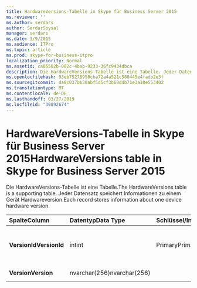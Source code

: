 ```yaml
---
title: HardwareVersions-Tabelle in Skype für Business Server 2015
ms.reviewer: ''
ms.author: serdars
author: SerdarSoysal
manager: serdars
ms.date: 3/9/2015
ms.audience: ITPro
ms.topic: article
ms.prod: skype-for-business-itpro
localization_priority: Normal
ms.assetid: ca05582b-082c-4bab-9233-36fc9434dbca
description: Die HardwareVersions-Tabelle ist eine Tabelle. Jeder Datensatz speichert Informationen zu einem Gerät Hardwareversion.
ms.openlocfilehash: 93eb75278958cba72a4a521c588445e4fadb2e3f
ms.sourcegitcommit: da8c037bb30abf5d5cf3b60d4b71e3a10e553402
ms.translationtype: MT
ms.contentlocale: de-DE
ms.lasthandoff: 03/27/2019
ms.locfileid: "30892674"
---
```

# <a name="hardwareversions-table-in-skype-for-business-server-2015"></a><span data-ttu-id="af84b-104">HardwareVersions-Tabelle in Skype für Business Server 2015</span><span class="sxs-lookup"><span data-stu-id="af84b-104">HardwareVersions table in Skype for Business Server 2015</span></span>
 
<span data-ttu-id="af84b-105">Die HardwareVersions-Tabelle ist eine Tabelle.</span><span class="sxs-lookup"><span data-stu-id="af84b-105">The HardwareVersions table is a supporting table.</span></span> <span data-ttu-id="af84b-106">Jeder Datensatz speichert Informationen zu einem Gerät Hardwareversion.</span><span class="sxs-lookup"><span data-stu-id="af84b-106">Each record stores information about one device hardware version.</span></span>
  
|<span data-ttu-id="af84b-107">**Spalte**</span><span class="sxs-lookup"><span data-stu-id="af84b-107">**Column**</span></span>|<span data-ttu-id="af84b-108">**Datentyp**</span><span class="sxs-lookup"><span data-stu-id="af84b-108">**Data Type**</span></span>|<span data-ttu-id="af84b-109">**Schlüssel/Index**</span><span class="sxs-lookup"><span data-stu-id="af84b-109">**Key/Index**</span></span>|<span data-ttu-id="af84b-110">**Details**</span><span class="sxs-lookup"><span data-stu-id="af84b-110">**Details**</span></span>|
|:-----|:-----|:-----|:-----|
|<span data-ttu-id="af84b-111">**VersionId**</span><span class="sxs-lookup"><span data-stu-id="af84b-111">**VersionId**</span></span> <br/> |<span data-ttu-id="af84b-112">int</span><span class="sxs-lookup"><span data-stu-id="af84b-112">int</span></span>  <br/> |<span data-ttu-id="af84b-113">Primary</span><span class="sxs-lookup"><span data-stu-id="af84b-113">Primary</span></span>  <br/> |<span data-ttu-id="af84b-114">Eindeutige Zahl, die diese Hardwareversion identifiziert.</span><span class="sxs-lookup"><span data-stu-id="af84b-114">Unique number identifying this hardware version.</span></span>  <br/> |
|<span data-ttu-id="af84b-115">**Version**</span><span class="sxs-lookup"><span data-stu-id="af84b-115">**Version**</span></span> <br/> |<span data-ttu-id="af84b-116">nvarchar(256)</span><span class="sxs-lookup"><span data-stu-id="af84b-116">nvarchar(256)</span></span>  <br/> | <br/> |<span data-ttu-id="af84b-117">Hardwareversion.</span><span class="sxs-lookup"><span data-stu-id="af84b-117">Hardware version.</span></span>  <br/> |
   

